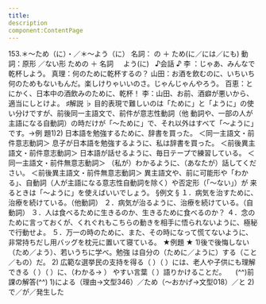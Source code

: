 ```yaml
---
title:
description
component:ContentPage
---
```



153.＊～ため（に）・／＊～よう（に）
名詞： の ＋ ため(に／には／にも)
動詞：原形 ／ない形 ための ＋ 名詞
    よう(に)  
♪会話 ♪
李 ：じゃあ、みんなで乾杯しよう。 真理：何のために乾杯するの？
山田：お酒を飲むのに、いちいち何のためもないもんだ。楽しけりゃいいのさ。じゃんじゃんやろう。 百恵：とにかく、日本中の酒飲みのために、乾杯！
李：山田、お前、酒癖が悪いから、適当にしとけよ。
♯解説 ♭
目的表現で難しいのは「ために」と「ように」の使い分けですが、前後同一主語文で、前件が意志性動詞（他
動詞や、一部の人が主語になる自動詞）の時だけが「～ために」で、それ以外はすべて「～ように」です。→例
題1)2)
日本語を勉強するために、辞書を買った。
＜同一主語文・前件意志動詞＞ 息子が日本語を勉強するように、私は辞書を買った。
＜前後異主語文・前件意志動詞＞ 日本語が話せるように、毎日テープで練習している。
＜同一主語文・前件無意志動詞＞
（私が）わかるように、（あなたが）話してください。
＜前後異主語文・前件無意志動詞＞ 異主語文や、前に可能形や「わかる」、自動詞（人が主語になる意志性自動詞を除く）や否定形（「～ない」）が
来るときは「～ように」を使えばいいでしょう。
§例文 §
１．病気を治すために、治療を続けている。（他動詞）
２．病気が治るように、治療を続けている。（自動詞）
３．人は食べるために生きるのか、生きるために食べるのか？
４．念のために言っておくが、くれぐれもこちらの動きを相手に悟られないように、極秘で行動せよ。
５．万一の時のために、また、その時になって慌てないように、非常持ちだし用バッグを枕元に置いて寝ている。
★例題 ★
1)後で後悔しない（ため／よう）、若いうちに学べ。勉強 は自分の（ために／ように）する（こと／もの）だ。
2) 広範な選挙民の支持を得る（ ）（ ）には、老人や子供にも理解できる（ ）（ ）に、（わかる→ ）
やすい言葉（ ）語りかけることだ。    
(^^)前課の解答(^^)
1)による（理由→文型346）／ため（～おかげ→文型018）／と
2)で／が／発生した
